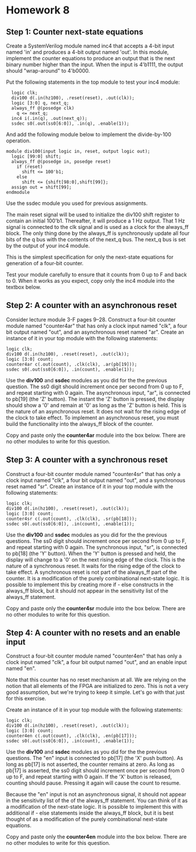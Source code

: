 # Homework 8
## Step 1: Counter next-state equations
Create a SystemVerilog module named inc4 that accepts a 4-bit input named 'in' and produces a 4-bit output named 'out'. In this module, implement the counter equations to produce an output that is the next binary number higher than the input. When the input is 4'b1111, the output should "wrap-around" to 4'b0000.

Put the following statements in the top module to test your inc4 module:
```
  logic clk;
  div100 d(.in(hz100), .reset(reset), .out(clk));
  logic [3:0] q, next_q;
  always_ff @(posedge clk)
    q <= next_q;
  inc4 i(.in(q), .out(next_q));
  ssdec s0(.out(ss0[6:0]), .in(q), .enable(1));
  ```
And add the following module below to implement the divide-by-100 operation.
```
module div100(input logic in, reset, output logic out);
  logic [99:0] shift;
  always_ff @(posedge in, posedge reset)
    if (reset)
      shift <= 100'b1;
    else
      shift <= {shift[98:0],shift[99]};
  assign out = shift[99];
endmodule
```
Use the ssdec module you used for previous assignments.

The main reset signal will be used to initialize the div100 shift register to contain an initial 100'b1. Thereafter, it will produce a 1 Hz output. That 1 Hz signal is connected to the clk signal and is used as a clock for the always_ff block. The only thing done by the always_ff is synchronously update all four bits of the q bus with the contents of the next_q bus. The next_q bus is set by the output of your inc4 module.

This is the simplest specification for only the next-state equations for generation of a four-bit counter.

Test your module carefully to ensure that it counts from 0 up to F and back to 0. When it works as you expect, copy only the inc4 module into the textbox below.

## Step 2: A counter with an asynchronous reset
Consider lecture module 3-F pages 9–28.
Construct a four-bit counter module named "counter4ar" that has only a clock input named "clk", a four bit output named "out", and an asynchronous reset named "ar". Create an instance of it in your top module with the following statements:

  ```
  logic clk;
  div100 d(.in(hz100), .reset(reset), .out(clk));
  logic [3:0] count;
  counter4ar c(.out(count), .clk(clk), .ar(pb[19]));
  ssdec s0(.out(ss0[6:0]), .in(count), .enable(1));
  ```
Use the **div100** and **ssdec** modules as you did for the the previous question. The ss0 digit should increment once per second from 0 up to F, and repeat starting with 0 again. The asynchronous input, "ar", is connected to pb[19] (the 'Z' button). The instant the 'Z' button is pressed, the display should show a '0' and remain at '0' as long as the 'Z' button is held.
This is the nature of an asynchronous reset. It does not wait for the rising edge of the clock to take effect. To implement an asynchronous reset, you must build the functionality into the always_ff block of the counter.

Copy and paste only the **counter4ar** module into the box below. There are no other modules to write for this question.

## Step 3: A counter with a synchronous reset
Construct a four-bit counter module named "counter4sr" that has only a clock input named "clk", a four bit output named "out", and a synchronous reset named "sr". Create an instance of it in your top module with the following statements:

  ```
  logic clk;
  div100 d(.in(hz100), .reset(reset), .out(clk));
  logic [3:0] count;
  counter4sr c(.out(count), .clk(clk), .sr(pb[18]));
  ssdec s0(.out(ss0[6:0]), .in(count), .enable(1));
  ```
Use the **div100** and **ssdec** modules as you did for the the previous questions. The ss0 digit should increment once per second from 0 up to F, and repeat starting with 0 again. The synchronous input, "sr", is connected to pb[18] (the 'Y' button). When the 'Y' button is pressed and held, the display will change to a '0' on the next rising edge of the clock.
This is the nature of a synchronous reset. It waits for the rising edge of the clock to take effect. A synchronous reset is not part of the always_ff part of the counter. It is a modification of the purely combinational next-state logic. It is possible to implement this by creating more if - else constructs in the always_ff block, but it should not appear in the sensitivity list of the always_ff statement.

Copy and paste only the **counter4sr** module into the box below. There are no other modules to write for this question.

## Step 4: A counter with no resets and an enable input
Construct a four-bit counter module named "counter4en" that has only a clock input named "clk", a four bit output named "out", and an enable input named "en".

Note that this counter has no reset mechanism at all. We are relying on the notion that all elements of the FPGA are initialized to zero. This is not a very good assumption, but we're trying to keep it simple. Let's go with that just for this exercise.

Create an instance of it in your top module with the following statements:

  ```
  logic clk;
  div100 d(.in(hz100), .reset(reset), .out(clk));
  logic [3:0] count;
  counter4en c(.out(count), .clk(clk), .en(pb[17]));
  ssdec s0(.out(ss0[6:0]), .in(count), .enable(1));
  ```
Use the **div100** and **ssdec** modules as you did for the the previous questions. The "en" input is connected to pb[17] (the 'X' push button). As long as pb[17] is not asserted, the counter remains at zero. As long as pb[17] is asserted, the ss0 digit should increment once per second from 0 up to F, and repeat starting with 0 again. If the 'X' button is released, counting should pause. Pressing it again will cause the count to resume.

Because the "en" input is not an asynchronous signal, it should not appear in the sensitivity list of the of the always_ff statement. You can think of it as a modification of the next-state logic. It is possible to implement this with additional if - else statements inside the always_ff block, but it is best thought of as a modification of the purely combinational next-state equations.

Copy and paste only the **counter4en** module into the box below. There are no other modules to write for this question.
